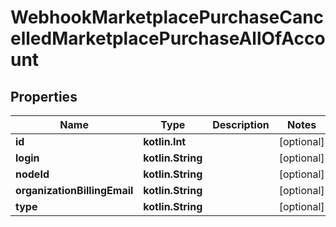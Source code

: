 
# WebhookMarketplacePurchaseCancelledMarketplacePurchaseAllOfAccount

## Properties
Name | Type | Description | Notes
------------ | ------------- | ------------- | -------------
**id** | **kotlin.Int** |  |  [optional]
**login** | **kotlin.String** |  |  [optional]
**nodeId** | **kotlin.String** |  |  [optional]
**organizationBillingEmail** | **kotlin.String** |  |  [optional]
**type** | **kotlin.String** |  |  [optional]



